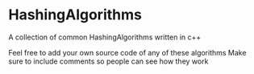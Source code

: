 # HashingAlgorithms
A collection of common HashingAlgorithms written in c++

Feel free to add your own source code of any of these algorithms
Make sure to include comments so people can see how they work


